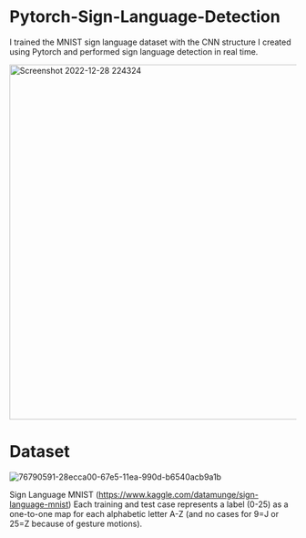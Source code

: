 # Pytorch-Sign-Language-Detection
I trained the MNIST sign language dataset with the CNN structure I created using Pytorch and performed sign language detection in real time.

<img width="623" alt="Screenshot 2022-12-28 224324" src="https://user-images.githubusercontent.com/48621020/209864373-4d41e048-43b3-4f0e-a3e1-66755d06a276.png">


# Dataset

![76790591-28ecca00-67e5-11ea-990d-b6540acb9a1b](https://user-images.githubusercontent.com/48621020/209863760-49d4ac2a-bedf-4b38-bf39-bb0f06436c62.png)

Sign Language MNIST (https://www.kaggle.com/datamunge/sign-language-mnist) Each training and test case represents a label (0-25) as a one-to-one map for each alphabetic letter A-Z (and no cases for 9=J or 25=Z because of gesture motions).
